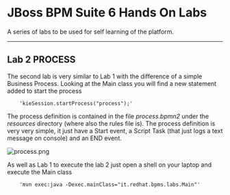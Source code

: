 # JBoss BPM Suite 6 Hands On Labs

A series of labs to be used for self learning of the platform.

---------

## Lab 2 PROCESS

The second lab is very similar to Lab 1 with the difference of a simple Business Process.
Looking at the Main class you will find a new statement added to start the process

        'kieSession.startProcess("process");'

The process definition is contained in the file *process.bpmn2* under the *resources* directory (where also the rules file is).
The process definition is very very simple, it just have a Start event, a Script Task (that just logs a text message on console) and an END event.

![process.png](process.png)

As well as Lab 1 to execute the lab 2 just open a shell on your laptop and execute the Main class

        'mvn exec:java -Dexec.mainClass="it.redhat.bpms.labs.Main"'

